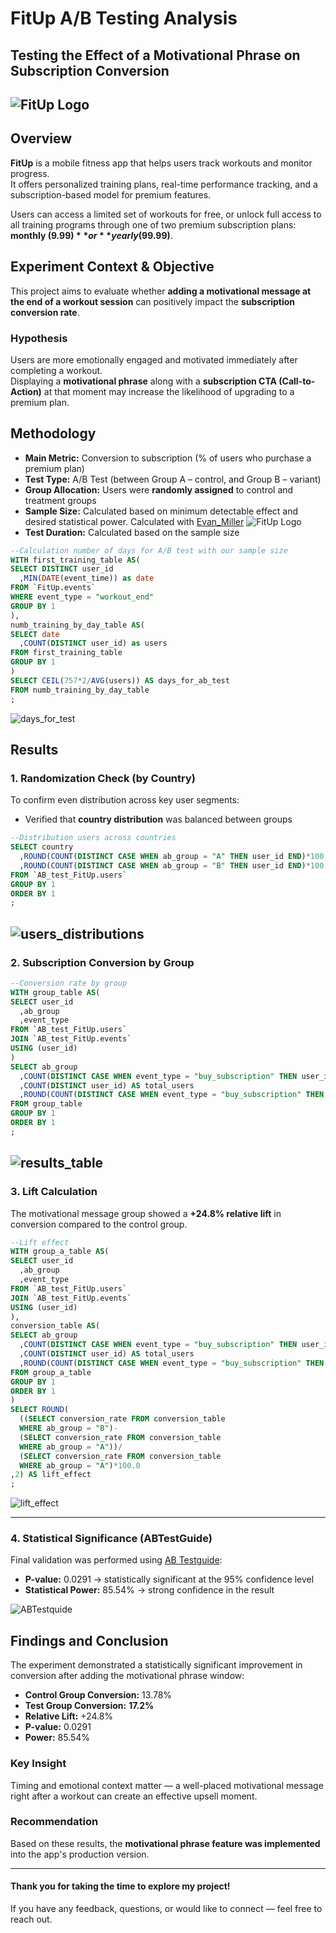 # FitUp A/B Testing Analysis  
**Testing the Effect of a Motivational Phrase on Subscription Conversion**  
---

![FitUp Logo](https://github.com/Andrii-Klipailo/FitUp_A-B_Testing_Analysis/blob/main/images/Logo.png)  
---

## Overview

**FitUp** is a mobile fitness app that helps users track workouts and monitor progress.  
It offers personalized training plans, real-time performance tracking, and a subscription-based model for premium features.

Users can access a limited set of workouts for free, or unlock full access to all training programs through one of two premium subscription plans: **monthly ($9.99)** or **yearly ($99.99)**.



## Experiment Context & Objective

This project aims to evaluate whether **adding a motivational message at the end of a workout session** can positively impact the **subscription conversion rate**.

### Hypothesis

Users are more emotionally engaged and motivated immediately after completing a workout.  
Displaying a **motivational phrase** along with a **subscription CTA (Call-to-Action)** at that moment may increase the likelihood of upgrading to a premium plan.


## Methodology

- **Main Metric:** Conversion to subscription (% of users who purchase a premium plan)  
- **Test Type:** A/B Test (between Group A – control, and Group B – variant)  
- **Group Allocation:** Users were **randomly assigned** to control and treatment groups  
- **Sample Size:** Calculated based on minimum detectable effect and desired statistical power. Calculated with [Evan_Miller](https://www.evanmiller.org/ab-testing/sample-size.html)
![FitUp Logo](https://github.com/Andrii-Klipailo/FitUp_A-B_Testing_Analysis/blob/main/images/Sample_size.png)   
-	**Test Duration:** Calculated based on the sample size
```SQL
--Calculation number of days for A/B test with our sample size
WITH first_training_table AS(
SELECT DISTINCT user_id
  ,MIN(DATE(event_time)) as date
FROM `FitUp.events`
WHERE event_type = "workout_end"
GROUP BY 1
),
numb_training_by_day_table AS(
SELECT date
  ,COUNT(DISTINCT user_id) as users
FROM first_training_table
GROUP BY 1
)
SELECT CEIL(757*2/AVG(users)) AS days_for_ab_test
FROM numb_training_by_day_table
;
```
![days_for_test](https://github.com/Andrii-Klipailo/FitUp_A-B_Testing_Analysis/blob/main/images/days_for_test.png)   

## Results

### 1. Randomization Check (by Country)

To confirm even distribution across key user segments:  
- Verified that **country distribution** was balanced between groups  
```SQL
--Distribution users across countries
SELECT country
  ,ROUND(COUNT(DISTINCT CASE WHEN ab_group = "A" THEN user_id END)*100.0/COUNT(DISTINCT user_id),1) AS A_group_percentage
  ,ROUND(COUNT(DISTINCT CASE WHEN ab_group = "B" THEN user_id END)*100.0/COUNT(DISTINCT user_id),1) AS B_group_percentage
FROM `AB_test_FitUp.users`
GROUP BY 1
ORDER BY 1
;
```
![users_distributions](https://github.com/Andrii-Klipailo/FitUp_A-B_Testing_Analysis/blob/main/images/users_distributions.png)   
---

### 2. Subscription Conversion by Group

```SQL
--Conversion rate by group
WITH group_table AS(
SELECT user_id
  ,ab_group
  ,event_type
FROM `AB_test_FitUp.users`
JOIN `AB_test_FitUp.events`
USING (user_id)
)
SELECT ab_group
  ,COUNT(DISTINCT CASE WHEN event_type = "buy_subscription" THEN user_id END) AS subscribed_users
  ,COUNT(DISTINCT user_id) AS total_users
  ,ROUND(COUNT(DISTINCT CASE WHEN event_type = "buy_subscription" THEN user_id END)*100.0/COUNT(DISTINCT user_id),2) AS conversion_rate
FROM group_table
GROUP BY 1
ORDER BY 1
;
```
![results_table](https://github.com/Andrii-Klipailo/FitUp_A-B_Testing_Analysis/blob/main/images/results_table.png)  
---

### 3. Lift Calculation

The motivational message group showed a **+24.8% relative lift** in conversion compared to the control group.  
```SQL
--Lift effect
WITH group_a_table AS(
SELECT user_id
  ,ab_group
  ,event_type
FROM `AB_test_FitUp.users`
JOIN `AB_test_FitUp.events`
USING (user_id)
),
conversion_table AS(
SELECT ab_group
  ,COUNT(DISTINCT CASE WHEN event_type = "buy_subscription" THEN user_id END) AS subscribed_users
  ,COUNT(DISTINCT user_id) AS total_users
  ,ROUND(COUNT(DISTINCT CASE WHEN event_type = "buy_subscription" THEN user_id END)*100.0/COUNT(DISTINCT user_id),2) AS conversion_rate
FROM group_a_table
GROUP BY 1
ORDER BY 1
)
SELECT ROUND(
  ((SELECT conversion_rate FROM conversion_table
  WHERE ab_group = "B")-
  (SELECT conversion_rate FROM conversion_table
  WHERE ab_group = "A"))/
  (SELECT conversion_rate FROM conversion_table
  WHERE ab_group = "A")*100.0
,2) AS lift_effect
;
``` 
![lift_effect](https://github.com/Andrii-Klipailo/FitUp_A-B_Testing_Analysis/blob/main/images/lift_effect.png)  

---

### 4. Statistical Significance (ABTestGuide)

Final validation was performed using [AB Testguide](https://abtestguide.com/calc/):

- **P-value:** 0.0291 → statistically significant at the 95% confidence level  
- **Statistical Power:** 85.54% → strong confidence in the result

![ABTestquide](https://github.com/Andrii-Klipailo/FitUp_A-B_Testing_Analysis/blob/main/images/ABTestquide.png)  


## Findings and Conclusion

The experiment demonstrated a statistically significant improvement in conversion after adding the motivational phrase window:

- **Control Group Conversion:** 13.78%  
- **Test Group Conversion:** **17.2%**  
- **Relative Lift:** +24.8%  
- **P-value:** 0.0291  
- **Power:** 85.54%

### Key Insight

Timing and emotional context matter — a well-placed motivational message right after a workout can create an effective upsell moment.

### Recommendation

Based on these results, the **motivational phrase feature was implemented** into the app's production version.


---

#### Thank you for taking the time to explore my project!
If you have any feedback, questions, or would like to connect — feel free to reach out.

